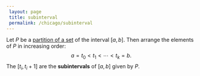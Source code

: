 ```yaml
---
 layout: page
 title: subinterval
 permalink: /chicago/subinterval
---
```

Let $P$ be a [partition of a set](https://mathgloss.github.io/MathGloss/chicago/partition_of_a_set) of the interval $[a,b]$. Then arrange the elements of $P$ in increasing order: $$a = t_0 < t_1< \cdots< t_k = b.$$ The $[t_i, t_i+1]$ are the **subintervals** of $[a,b]$ given by $P$. 

